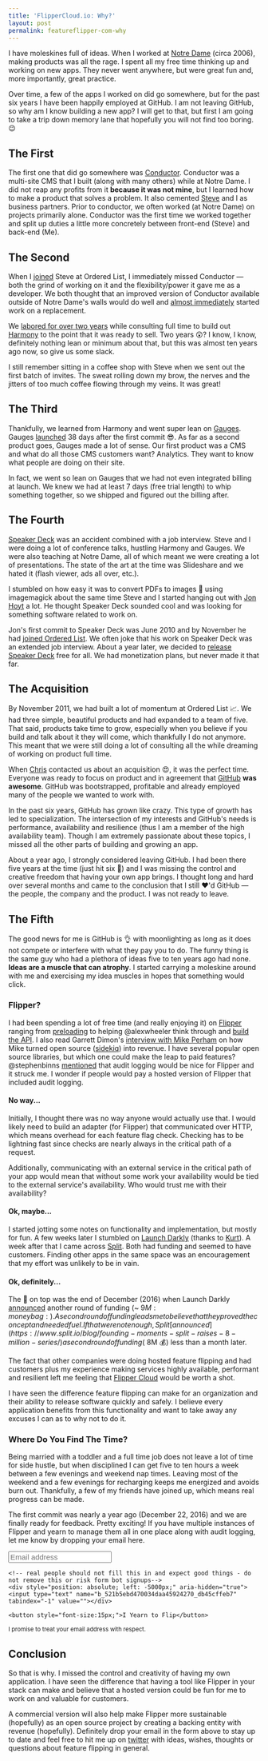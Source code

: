 ```yaml
---
title: 'FlipperCloud.io: Why?'
layout: post
permalink: featureflipper-com-why
---
```


I have moleskines full of ideas. When I worked at [Notre Dame](https://www.nd.edu) (circa 2006), making products was all the rage. I spent all my free time thinking up and working on new apps. They never went anywhere, but were great fun and, more importantly, great practice.

Over time, a few of the apps I worked on did go somewhere, but for the past six years I have been happily employed at GitHub. I am not leaving GitHub, so why am I know building a new app? I will get to that, but first I am going to take a trip down memory lane that hopefully you will not find too boring. :wink:

## The First

The first one that did go somewhere was [Conductor](http://conductor.nd.edu/). Conductor was a multi-site CMS that I built (along with many others) while at Notre Dame. I did not reap any profits from it **because it was not mine**, but I learned how to make a product that solves a problem. It also cemented [Steve](https://orderedlist.com) and I as business partners. Prior to conductor, we often worked (at Notre Dame) on projects primarily alone. Conductor was the first time we worked together and split up duties a little more concretely between front-end (Steve) and back-end (Me).

## The Second

When I [joined](http://archive.orderedlist.com/blog/archives/welcome-john-nunemaker/) Steve at Ordered List, I immediately missed Conductor &mdash; both the grind of working on it and the flexibility/power it gave me as a developer. We both thought that an improved version of Conductor available outside of Notre Dame's walls would do well and [almost immediately](http://archive.orderedlist.com/blog/archives/your-thoughts-on-content-management/) started work on a replacement.

We [labored for over two years](http://archive.orderedlist.com/blog/archives/august-3rd/) while consulting full time to build out [Harmony](http://harmonyapp.com) to the point that it was ready to sell. Two years :astonished:? I know, I know, definitely nothing lean or minimum about that, but this was almost ten years ago now, so give us some slack.

I still remember sitting in a coffee shop with Steve when we sent out the first batch of invites. The sweat rolling down my brow, the nerves and the jitters of too much coffee flowing through my veins. It was great!

## The Third

Thankfully, we learned from Harmony and went super lean on [Gauges](http://gaug.es). Gauges [launched](http://archive.orderedlist.com/blog/archives/gauges/) 38 days after the first commit :sunglasses:. As far as a second product goes, Gauges made a lot of sense. Our first product was a CMS and what do all those CMS customers want? Analytics. They want to know what people are doing on their site.

In fact, we went so lean on Gauges that we had not even integrated billing at launch. We knew we had at least 7 days (free trial length) to whip something together, so we shipped and figured out the billing after.

## The Fourth

[Speaker Deck](https://speakerdeck.com) was an accident combined with a job interview. Steve and I were doing a lot of conference talks, hustling Harmony and Gauges. We were also teaching at Notre Dame, all of which meant we were creating a lot of presentations. The state of the art at the time was Slideshare and we hated it (flash viewer, ads all over, etc.).

I stumbled on how easy it was to convert PDFs to images :thinking: using imagemagick about the same time Steve and I started hanging out with [Jon Hoyt](http://theprogrammingbutler.com/) a lot. He thought Speaker Deck sounded cool and was looking for something software related to work on.

Jon's first commit to Speaker Deck was June 2010 and by November he had [joined Ordered List](http://archive.orderedlist.com/blog/archives/welcome-jon-hoyt/). We often joke that his work on Speaker Deck was an extended job interview. About a year later, we decided to [release Speaker Deck](http://archive.orderedlist.com/blog/archives/share-presentations-without-the-mess/) free for all. We had monetization plans, but never made it that far.

## The Acquisition

By November 2011, we had built a lot of momentum at Ordered List :chart_with_upwards_trend:. We had three simple, beautiful products and had expanded to a team of five. That said, products take time to grow, especially when you believe if you build and talk about it they will come, which thankfully I do not anymore. This meant that we were still doing a lot of consulting all the while dreaming of working on product full time.

When [Chris](https://github.com/defunkt) contacted us about an acquisition  :heart_eyes:, it was the perfect time. Everyone was ready to focus on product and in agreement that [GitHub](https://github.com) **was awesome**. GitHub was bootstrapped, profitable and already employed many of the people we wanted to work with.

In the past six years, GitHub has grown like crazy. This type of growth has led to specialization. The intersection of my interests and GitHub's needs is performance, availability and resilience (thus I am a member of the high availability team). Though I am extremely passionate about these topics, I missed all the other parts of building and growing an app.

About a year ago, I strongly considered leaving GitHub. I had been there five years at the time (just hit six :tada:) and I was missing the control and creative freedom that having your own app brings. I thought long and hard over several months and came to the conclusion that I still :heart:'d GitHub &mdash; the people, the company and the product. I was not ready to leave.

## The Fifth

The good news for me is GitHub is  :ok_hand: with moonlighting as long as it does not compete or interfere with what they pay you to do. The funny thing is the same guy who had a plethora of ideas five to ten years ago had none. **Ideas are a muscle that can atrophy**. I started carrying a moleskine around with me and exercising my idea muscles in hopes that something would click.

### Flipper?

I had been spending a lot of free time (and really enjoying it) on [Flipper](https://github.com/jnunemaker/flipper) ranging from [preloading](http://www.railstips.org/blog/archives/2016/12/08/flipper-preloading/) to helping @alexwheeler think through and [build the API](https://github.com/jnunemaker/flipper/pulls?q=is%3Apr+is%3Aclosed+label%3Aapi). I also read Garrett Dimon's [interview with Mike Perham](https://medium.com/starting-sustaining/mike-perham-interview-8e98939284a5) on how Mike turned open source ([sidekiq](https://sidekiq.org/)) into revenue. I have several popular open source libraries, but which one could make the leap to paid features? @stephenbinns [mentioned](https://github.com/jnunemaker/flipper/pull/198#issuecomment-262197764) that audit logging would be nice for Flipper and it struck me. I wonder if people would pay a hosted version of Flipper that included audit logging.

#### No way...

Initially, I thought there was no way anyone would actually use that. I would likely need to build an adapter (for Flipper) that communicated over HTTP, which means overhead for each feature flag check. Checking has to be lightning fast since checks are nearly always in the critical path of a request.

Additionally, communicating with an external service in the critical path of your app would mean that without some work your availability would be tied to the external service's availability. Who would trust me with their availability?

#### Ok, maybe...

I started jotting some notes on functionality and implementation, but mostly for fun. A few weeks later I stumbled on [Launch Darkly](https://launchdarkly.com/) (thanks to [Kurt](https://twitter.com/mrkurt)). A week after that I came across [Split](https://www.split.io/). Both had funding and seemed to have customers. Finding other apps in the same space was an encouragement that my effort was unlikely to be in vain.

#### Ok, definitely...

The :cherries: on top was the end of December (2016) when Launch Darkly [announced](https://techcrunch.com/2016/12/20/launchdarkly-gets-8-7m-to-get-access-to-the-right-features-in-front-of-right-users/) another round of funding (~ $9M :moneybag:). A second round of funding leads me to believe that they proved the concept and needed fuel. If that were not enough, Split [announced](https://www.split.io/blog/founding-moments-split-raises-8-million-series/) a second round of funding (~$8M  :moneybag:) less than a month later.

The fact that other companies were doing hosted feature flipping and had customers plus my experience making services highly available, performant and resilient left me feeling that [Flipper Cloud](https://www.flippercloud.io) would be worth a shot.

I have seen the difference feature flipping can make for an organization and their ability to release software quickly and safely. I believe every application benefits from this functionality and want to take away any excuses I can as to why not to do it.

### Where Do You Find The Time?

Being married with a toddler and a full time job does not leave a lot of time for side hustle, but when disciplined I can get five to ten hours a week between a few evenings and weekend nap times. Leaving most of the weekend and a few evenings for recharging keeps me energized and avoids burn out. Thankfully, a few of my friends have joined up, which means real progress can be made.

The first commit was nearly a year ago (December 22, 2016) and we are finally ready for feedback. Pretty exciting! If you have multiple instances of Flipper and yearn to manage them all in one place along with audit logging, let me know by dropping your email here.

<div class="flipper-form">
  <form action="//fewerandfaster.us15.list-manage.com/subscribe/post?u=521b5ebd470034daa45924270&amp;id=db45cffeb7" method="post">
    <input name="EMAIL" type="email" placeholder="Email address" style="font-size:15px;" />

    <!-- real people should not fill this in and expect good things - do not remove this or risk form bot signups-->
    <div style="position: absolute; left: -5000px;" aria-hidden="true"><input type="text" name="b_521b5ebd470034daa45924270_db45cffeb7" tabindex="-1" value=""></div>

    <button style="font-size:15px;">I Yearn to Flip</button>
  </form>
</div>

<small>I promise to treat your email address with respect.</small>

## Conclusion

So that is why. I missed the control and creativity of having my own application. I have seen the difference that having a tool like Flipper in your stack can make and believe that a hosted version could be fun for me to work on and valuable for customers.

A commercial version will also help make Flipper more sustainable (hopefully) as an open source project by creating a backing entity with revenue (hopefully). Definitely drop your email in the form above to stay up to date and feel free to hit me up on [twitter](https://twitter.com/jnunemaker) with ideas, wishes, thoughts or questions about feature flipping in general.
